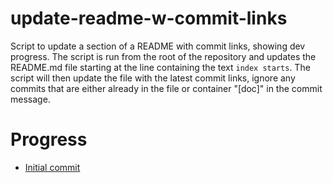 # update-readme-w-commit-links
Script to update a section of a README with commit links, showing dev progress.
The script is run from the root of the repository and updates the README.md file starting at the line containing the text `index starts`. The script will then update the file with the latest commit links, ignore any commits that are either already in the file or container "[doc]" in the commit message.

# Progress
<!-- index starts -->
* [Initial commit](ebc950968c79b18d9b47fc4429353ff033921016)
